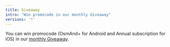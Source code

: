 ```yaml
---
title: Giveaway
intro: "Win promocode in our monthly Giveaway"
versions: '*' 
---
```


You can win promocode (OsmAnd+ for Android and Annual subscription for iOS) in our [monthly Giveaway](https://osmand.net/#osmand_giveaway).


